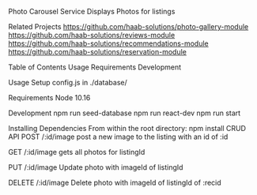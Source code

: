 Photo Carousel Service
Displays Photos for listings

Related Projects
https://github.com/haab-solutions/photo-gallery-module
https://github.com/haab-solutions/reviews-module
https://github.com/haab-solutions/recommendations-module
https://github.com/haab-solutions/reservation-module

Table of Contents
Usage
Requirements
Development

Usage
    Setup config.js in ./database/

Requirements
    Node 10.16

Development
    npm run seed-database
    npm run react-dev
    npm run start

Installing Dependencies
    From within the root directory:
        npm install
CRUD API
POST /:id/image post a new image to the listing with an id of :id

GET /:id/image gets all photos for listingId

PUT /:id/image  Update photo with imageId of listingId

DELETE /:id/image Delete photo with imageId of listingId of :recid